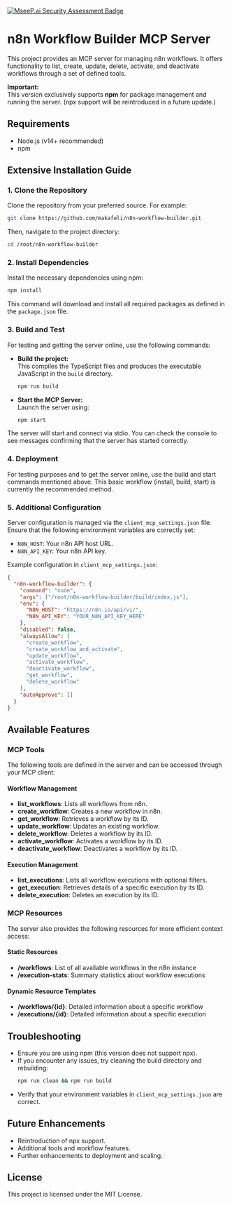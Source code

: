 [![MseeP.ai Security Assessment Badge](https://mseep.net/pr/makafeli-n8n-workflow-builder-badge.png)](https://mseep.ai/app/makafeli-n8n-workflow-builder)

# n8n Workflow Builder MCP Server

This project provides an MCP server for managing n8n workflows. It offers functionality to list, create, update, delete, activate, and deactivate workflows through a set of defined tools.

**Important:**  
This version exclusively supports **npm** for package management and running the server. (npx support will be reintroduced in a future update.)

## Requirements

- Node.js (v14+ recommended)
- npm

## Extensive Installation Guide

### 1. Clone the Repository

Clone the repository from your preferred source. For example:

```bash
git clone https://github.com/makafeli/n8n-workflow-builder.git
```

Then, navigate to the project directory:

```bash
cd /root/n8n-workflow-builder
```

### 2. Install Dependencies

Install the necessary dependencies using npm:

```bash
npm install
```

This command will download and install all required packages as defined in the `package.json` file.

### 3. Build and Test

For testing and getting the server online, use the following commands:

- **Build the project:**  
  This compiles the TypeScript files and produces the executable JavaScript in the `build` directory.
  
  ```bash
  npm run build
  ```

- **Start the MCP Server:**  
  Launch the server using:
  
  ```bash
  npm start
  ```

The server will start and connect via stdio. You can check the console to see messages confirming that the server has started correctly.

### 4. Deployment

For testing purposes and to get the server online, use the build and start commands mentioned above. This basic workflow (install, build, start) is currently the recommended method.

### 5. Additional Configuration

Server configuration is managed via the `client_mcp_settings.json` file. Ensure that the following environment variables are correctly set:

- `N8N_HOST`: Your n8n API host URL.
- `N8N_API_KEY`: Your n8n API key.

Example configuration in `client_mcp_settings.json`:

```json
{
  "n8n-workflow-builder": {
    "command": "node",
    "args": ["/root/n8n-workflow-builder/build/index.js"],
    "env": {
      "N8N_HOST": "https://n8n.io/api/v1/",
      "N8N_API_KEY": "YOUR_N8N_API_KEY_HERE"
    },
    "disabled": false,
    "alwaysAllow": [
      "create_workflow",
      "create_workflow_and_activate",
      "update_workflow",
      "activate_workflow",
      "deactivate_workflow",
      "get_workflow",
      "delete_workflow"
    ],
    "autoApprove": []
  }
}
```

## Available Features

### MCP Tools

The following tools are defined in the server and can be accessed through your MCP client:

#### Workflow Management
- **list_workflows**: Lists all workflows from n8n.
- **create_workflow**: Creates a new workflow in n8n.
- **get_workflow**: Retrieves a workflow by its ID.
- **update_workflow**: Updates an existing workflow.
- **delete_workflow**: Deletes a workflow by its ID.
- **activate_workflow**: Activates a workflow by its ID.
- **deactivate_workflow**: Deactivates a workflow by its ID.

#### Execution Management
- **list_executions**: Lists all workflow executions with optional filters.
- **get_execution**: Retrieves details of a specific execution by its ID.
- **delete_execution**: Deletes an execution by its ID.

### MCP Resources

The server also provides the following resources for more efficient context access:

#### Static Resources
- **/workflows**: List of all available workflows in the n8n instance
- **/execution-stats**: Summary statistics about workflow executions

#### Dynamic Resource Templates
- **/workflows/{id}**: Detailed information about a specific workflow
- **/executions/{id}**: Detailed information about a specific execution

## Troubleshooting

- Ensure you are using npm (this version does not support npx).
- If you encounter any issues, try cleaning the build directory and rebuilding:
  ```bash
  npm run clean && npm run build
  ```
- Verify that your environment variables in `client_mcp_settings.json` are correct.

## Future Enhancements

- Reintroduction of npx support.
- Additional tools and workflow features.
- Further enhancements to deployment and scaling.

## License

This project is licensed under the MIT License.
